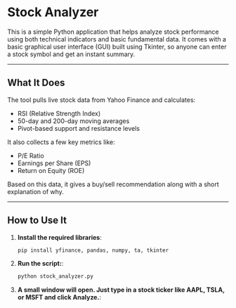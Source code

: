 # Stock Analyzer

This is a simple Python application that helps analyze stock performance using both technical indicators and basic fundamental data. It comes with a basic graphical user interface (GUI) built using Tkinter, so anyone can enter a stock symbol and get an instant summary.

---

## What It Does

The tool pulls live stock data from Yahoo Finance and calculates:
- RSI (Relative Strength Index)
- 50-day and 200-day moving averages
- Pivot-based support and resistance levels

It also collects a few key metrics like:
- P/E Ratio
- Earnings per Share (EPS)
- Return on Equity (ROE)

Based on this data, it gives a buy/sell recommendation along with a short explanation of why.

---

## How to Use It

1. **Install the required libraries**:

   ```bash
   pip install yfinance, pandas, numpy, ta, tkinter

2. **Run the script:**:

   ```bash
   python stock_analyzer.py

3. **A small window will open. Just type in a stock ticker like AAPL, TSLA, or MSFT and click Analyze.**:


